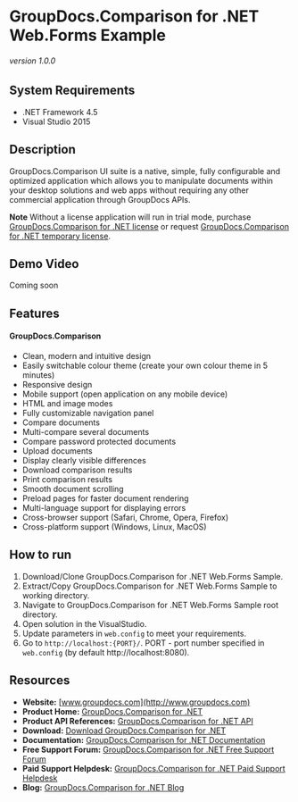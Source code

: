 # GroupDocs.Comparison for .NET Web.Forms Example
###### version 1.0.0


## System Requirements
- .NET Framework 4.5
- Visual Studio 2015


## Description
GroupDocs.Comparison UI suite is a native, simple, fully configurable and optimized application which allows you to manipulate documents within your desktop solutions and web apps without requiring any other commercial application through GroupDocs APIs.

**Note** Without a license application will run in trial mode, purchase [GroupDocs.Comparison for .NET license](https://purchase.groupdocs.com/order-online-step-1-of-8.aspx) or request [GroupDocs.Comparison for .NET temporary license](https://purchase.groupdocs.com/temporary-license).


## Demo Video
Coming soon


## Features
#### GroupDocs.Comparison
- Clean, modern and intuitive design
- Easily switchable colour theme (create your own colour theme in 5 minutes)
- Responsive design
- Mobile support (open application on any mobile device)
- HTML and image modes
- Fully customizable navigation panel
- Compare documents
- Multi-compare several documents
- Compare password protected documents
- Upload documents
- Display clearly visible differences
- Download comparison results
- Print comparison results
- Smooth document scrolling
- Preload pages for faster document rendering
- Multi-language support for displaying errors
- Cross-browser support (Safari, Chrome, Opera, Firefox)
- Cross-platform support (Windows, Linux, MacOS)

## How to run
1. Download/Clone GroupDocs.Comparison for .NET Web.Forms Sample.
2. Extract/Copy GroupDocs.Comparison for .NET Web.Forms Sample to working directory.
3. Navigate to GroupDocs.Comparison for .NET Web.Forms Sample root directory.
4. Open solution in the VisualStudio.
5. Update parameters in `web.config` to meet your requirements.
6. Go to `http://localhost:{PORT}/`.
PORT - port number specified in `web.config` (by default http://localhost:8080).


## Resources
- **Website:** [www.groupdocs.com](http://www.groupdocs.com)
- **Product Home:** [GroupDocs.Comparison for .NET](https://products.groupdocs.com/Comparison/NET)
- **Product API References:** [GroupDocs.Comparison for .NET API](https://apireference.groupdocs.com)
- **Download:** [Download GroupDocs.Comparison for .NET](http://downloads.groupdocs.com/Comparison/NET)
- **Documentation:** [GroupDocs.Comparison for .NET Documentation](https://docs.groupdocs.com/dashboard.action)
- **Free Support Forum:** [GroupDocs.Comparison for .NET Free Support Forum](https://forum.groupdocs.com/c/Comparison)
- **Paid Support Helpdesk:** [GroupDocs.Comparison for .NET Paid Support Helpdesk](https://helpdesk.groupdocs.com)
- **Blog:** [GroupDocs.Comparison for .NET Blog](https://blog.groupdocs.com/category/groupdocs-Comparison-product-family)
